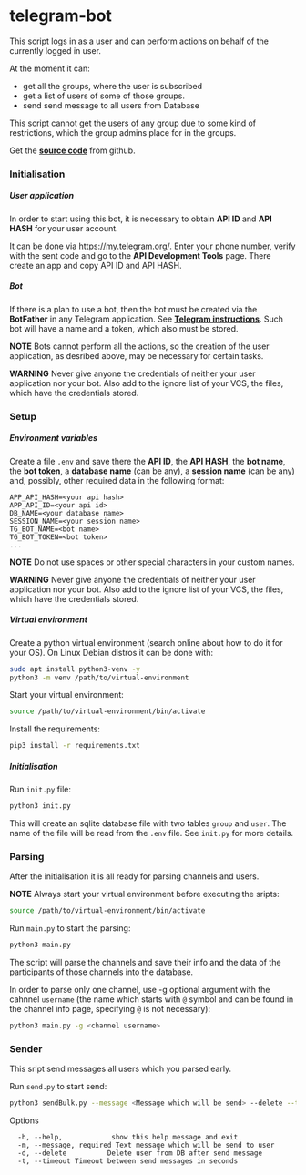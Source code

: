 # telegram-bot

This script logs in as a user and can perform actions on behalf of
the currently logged in user.

At the moment it can: 
- get all the groups, where the user is subscribed 
- get a list of users of some of those groups.
- send send message to all users from Database

This script cannot get the users
of any group due to some kind of restrictions, which the group admins
place for in the groups.

Get the [**source code**](https://github.com/alevikpes/telegram-parser.git)
from github.


### Initialisation

##### User application
In order to start using this bot, it is necessary to obtain **API ID** and
**API HASH** for your user account.

It can be done via https://my.telegram.org/.
Enter your phone number, verify with the sent code and go to the
**API Development Tools** page. There create an app and copy API ID
and API HASH.

##### Bot
If there is a plan to use a bot, then the bot must be created via the
**BotFather** in any Telegram application. See
[**Telegram instructions**](https://core.telegram.org/bots#3-how-do-i-create-a-bot).
Such bot will have a name and a token, which also must be stored.

**NOTE** Bots cannot perform all the actions, so the creation of the
user application, as desribed above, may be necessary for certain tasks.

**WARNING** Never give anyone the credentials of neither your
user application nor your bot. Also add to the ignore list of your VCS,
the files, which have the credentials stored.


### Setup

##### Environment variables
Create a file `.env` and save there the **API ID**, the **API HASH**,
the **bot name**, the **bot token**, a **database name** (can be any),
a **session name** (can be any) and, possibly, other required data in
the following format:
```
APP_API_HASH=<your api hash>
APP_API_ID=<your api id>
DB_NAME=<your database name>
SESSION_NAME=<your session name>
TG_BOT_NAME=<bot name>
TG_BOT_TOKEN=<bot token>
...
```

**NOTE** Do not use spaces or other special characters in your custom names.

**WARNING** Never give anyone the credentials of neither your
user application nor your bot. Also add to the ignore list of your VCS,
the files, which have the credentials stored.

##### Virtual environment
Create a python virtual environment (search online about how to do it
for your OS). On Linux Debian distros it can be done with:
```bash
sudo apt install python3-venv -y
python3 -m venv /path/to/virtual-environment
```
Start your virtual environment:
```bash
source /path/to/virtual-environment/bin/activate
```
Install the requirements:
```bash
pip3 install -r requirements.txt
```


##### Initialisation
Run `init.py` file:
```bash
python3 init.py
```
This will create an sqlite database file with two tables `group` and `user`.
The name of the file will be read from the `.env` file. See `init.py` for
more details.


### Parsing

After the initialisation it is all ready for parsing channels and users.

**NOTE** Always start your virtual environment before executing the sripts:
```bash
source /path/to/virtual-environment/bin/activate
```

Run `main.py` to start the parsing:
```bash
python3 main.py
```
The script will parse the channels
and save their info and the data of the participants of those channels into the
database.

In order to parse only one channel, use -g optional argument with the cahnnel
`username` (the name which starts with `@` symbol and can be found in the
channel info page, specifying `@` is not necessary):
```bash
python3 main.py -g <channel username>
```

### Sender
This sript send messages all users which you parsed early.

Run `send.py` to start send:
```bash
python3 sendBulk.py --message <Message which will be send> --delete --timeout 5
```

Options
```
  -h, --help,            show this help message and exit
  -m, --message, required Text message which will be send to user
  -d, --delete          Delete user from DB after send message
  -t, --timeout Timeout between send messages in seconds
```